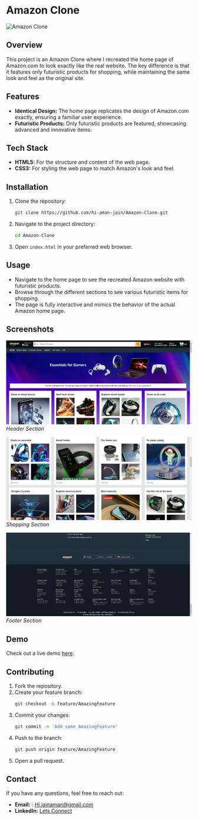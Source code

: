 # Amazon Clone

![Amazon Clone](https://media.giphy.com/media/xT9IgzoKnwFNmISR8I/giphy.gif)

## Overview

This project is an Amazon Clone where I recreated the home page of Amazon.com to look exactly like the real website. The key difference is that it features only futuristic products for shopping, while maintaining the same look and feel as the original site.

## Features

- **Identical Design:** The home page replicates the design of Amazon.com exactly, ensuring a familiar user experience.
- **Futuristic Products:** Only futuristic products are featured, showcasing advanced and innovative items.

## Tech Stack

- **HTML5:** For the structure and content of the web page.
- **CSS3:** For styling the web page to match Amazon's look and feel.

## Installation

1. Clone the repository:
    ```bash
    git clone https://github.com/hi-aman-jain/Amazon-Clone.git
    ```
2. Navigate to the project directory:
    ```bash
    cd Amazon-Clone
    ```
3. Open `index.html` in your preferred web browser.

## Usage

- Navigate to the home page to see the recreated Amazon website with futuristic products.
- Browse through the different sections to see various futuristic items for shopping.
- The page is fully interactive and mimics the behavior of the actual Amazon home page.

## Screenshots

![Header Section](Images/header-section.png)
*Header Section*

![Shopping Section](Images/shopping.png)
*Shopping Section*

![Footer Section](Images/footer-section.png)
*Footer Section*

## Demo

Check out a live demo [here](https://hi-aman-jain.github.io/Amazon-Clone/).

## Contributing

1. Fork the repository.
2. Create your feature branch:
    ```bash
    git checkout -b feature/AmazingFeature
    ```
3. Commit your changes:
    ```bash
    git commit -m 'Add some AmazingFeature'
    ```
4. Push to the branch:
    ```bash
    git push origin feature/AmazingFeature
    ```
5. Open a pull request.

## Contact

If you have any questions, feel free to reach out:

- **Email:** : Hi.jainaman@gmail.com
- **LinkedIn:** [Lets Connect](https://www.linkedin.com/in/aman-jain-btech-it24/)
